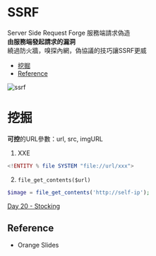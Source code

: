 # SSRF
Server Side Request Forge 服務端請求偽造  
**由服務端發起請求的漏洞**  
繞過防火牆，嗅探內網，偽協議的技巧讓SSRF更威  
*  [挖掘](#挖掘)  
*  [Reference](#reference) 

![ssrf](https://github.com/shinmao/Web-Security-Learning/blob/master/SSRF/screenshot/SSRF.png)

# 挖掘
**可控**的URL參數：url, src, imgURL  
1. XXE  
```php
<!ENTITY % file SYSTEM "file://url/xxx">
```
2. `file_get_contents($url)`  
```php
$image = file_get_contents('http://self-ip');
```
[Day 20 - Stocking](https://www.ripstech.com/php-security-calendar-2017/#day-20)

## Reference
* Orange Slides
